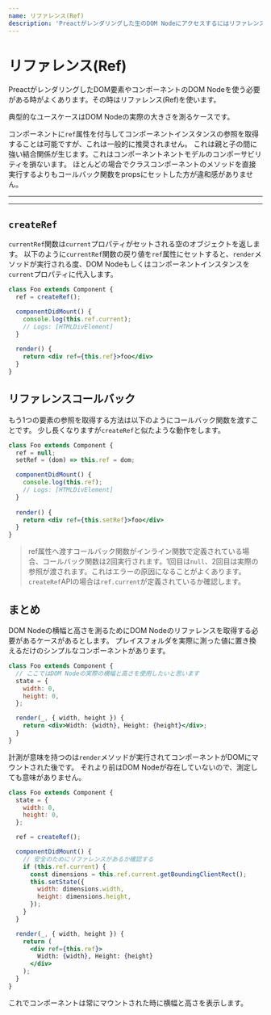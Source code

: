 ```yaml
---
name: リファレンス(Ref) 
description: 'Preactがレンダリングした生のDOM Nodeにアクセスするにはリファレンス(Ref)を使います。'
---
```


# リファレンス(Ref)

PreactがレンダリングしたDOM要素やコンポーネントのDOM Nodeを使う必要がある時がよくあります。その時はリファレンス(Ref)を使います。

典型的なユースケースはDOM Nodeの実際の大きさを測るケースです。

コンポーネントに`ref`属性を付与してコンポーネントインスタンスの参照を取得することは可能ですが、これは一般的に推奨されません。
これは親と子の間に強い結合関係が生じます。これはコンポーネントネントモデルのコンポーサビリティを損ないます。
ほとんどの場合でクラスコンポーネントのメソッドを直接実行するよりもコールバック関数をpropsにセットした方が違和感がありません。

---

<div><toc></toc></div>

---

## `createRef`

`currentRef`関数は`current`プロパティがセットされる空のオブジェクトを返します。
以下のように`currentRef`関数の戻り値を`ref`属性にセットすると、`render`メソッドが実行される度、DOM Nodeもしくはコンポーネントインスタンスを`current`プロパティに代入します。

```jsx
class Foo extends Component {
  ref = createRef();

  componentDidMount() {
    console.log(this.ref.current);
    // Logs: [HTMLDivElement]
  }
  
  render() {
    return <div ref={this.ref}>foo</div>
  }
}
```

## リファレンスコールバック

もう1つの要素の参照を取得する方法は以下のようにコールバック関数を渡すことです。
少し長くなりますが`createRef`と似たような動作をします。

```jsx
class Foo extends Component {
  ref = null;
  setRef = (dom) => this.ref = dom;

  componentDidMount() {
    console.log(this.ref);
    // Logs: [HTMLDivElement]
  }
  
  render() {
    return <div ref={this.setRef}>foo</div>
  }
}
```

> ref属性へ渡すコールバック関数がインライン関数で定義されている場合、コールバック関数は2回実行されます。1回目は`null`、2回目は実際の参照が渡されます。これはエラーの原因になることがよくあります。`createRef`APIの場合は`ref.current`が定義されているか確認します。

## まとめ

DOM Nodeの横幅と高さを測るためにDOM Nodeのリファレンスを取得する必要があるケースがあるとします。
プレイスフォルダを実際に測った値に置き換えるだけのシンプルなコンポーネントがあります。

```jsx
class Foo extends Component {
  // ここではDOM Nodeの実際の横幅と高さを使用したいと思います
  state = {
    width: 0,
    height: 0,
  };

  render(_, { width, height }) {
    return <div>Width: {width}, Height: {height}</div>;
  }
}
```

計測が意味を持つのは`render`メソッドが実行されてコンポーネントがDOMにマウントされた後です。
それより前はDOM Nodeが存在していないので、測定しても意味がありません。

```jsx
class Foo extends Component {
  state = {
    width: 0,
    height: 0,
  };

  ref = createRef();

  componentDidMount() {
    // 安全のためにリファレンスがあるか確認する
    if (this.ref.current) {
      const dimensions = this.ref.current.getBoundingClientRect();
      this.setState({
        width: dimensions.width,
        height: dimensions.height,
      });
    }
  }

  render(_, { width, height }) {
    return (
      <div ref={this.ref}>
        Width: {width}, Height: {height}
      </div>
    );
  }
}
```

これでコンポーネントは常にマウントされた時に横幅と高さを表示します。
